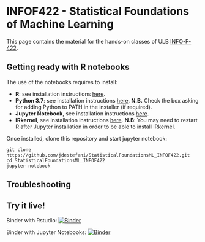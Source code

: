 # INFOF422 - Statistical Foundations of Machine Learning

This page contains the material for the hands-on classes of ULB [INFO-F-422](https://uv.ulb.ac.be/course/view.php?id=92189).

## Getting ready with R notebooks

The use of the notebooks requires to install:

* **R**: see installation instructions [here](https://cran.r-project.org/).
* **Python 3.7**: see installation instructions [here](https://www.python.org/downloads/-). **N.B.** Check the box asking for adding Python to PATH in the installer (if required).
* **Jupyter Notebook**, see installation instructions [here](http://jupyter.org/install.html).  
* **IRkernel**, see installation instructions [here](https://github.com/IRkernel/IRkernel). **N.B**: You may need to restart R after Jupyter installation in order to be able to install IRkernel. 

Once installed, clone this repository and start jupyter notebook:

```
git clone https://github.com/jdestefani/StatisticalFoundationsML_INFOF422.git
cd StatisticalFoundationsML_INFOF422
jupyter notebook
```

## Troubleshooting


## Try it live!

Binder with Rstudio: [![Binder](https://mybinder.org/badge_logo.svg)](https://mybinder.org/v2/gh/jdestefani/StatisticalFoundationsML_INFOF422/HEAD?urlpath=rstudio)

Binder with Jupyter Notebooks: [![Binder](https://mybinder.org/badge_logo.svg)](https://mybinder.org/v2/gh/jdestefani/StatisticalFoundationsML_INFOF422/HEAD)
